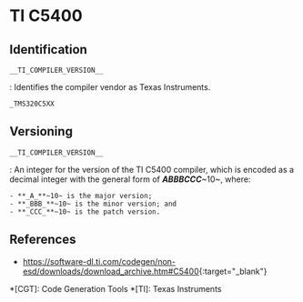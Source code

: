 # TI C5400

## Identification

`__TI_COMPILER_VERSION__`

:   Identifies the compiler vendor as Texas Instruments.

`_TMS320C5XX`

## Versioning

`__TI_COMPILER_VERSION__`

:   An integer for the version of the TI C5400 compiler, which is encoded as a decimal integer with the general form of **_ABBBCCC_**~10~, where:

    - **_A_**~10~ is the major version;
    - **_BBB_**~10~ is the minor version; and
    - **_CCC_**~10~ is the patch version.

## References

- <https://software-dl.ti.com/codegen/non-esd/downloads/download_archive.htm#C5400>{:target="_blank"}

*[CGT]: Code Generation Tools
*[TI]: Texas Instruments
